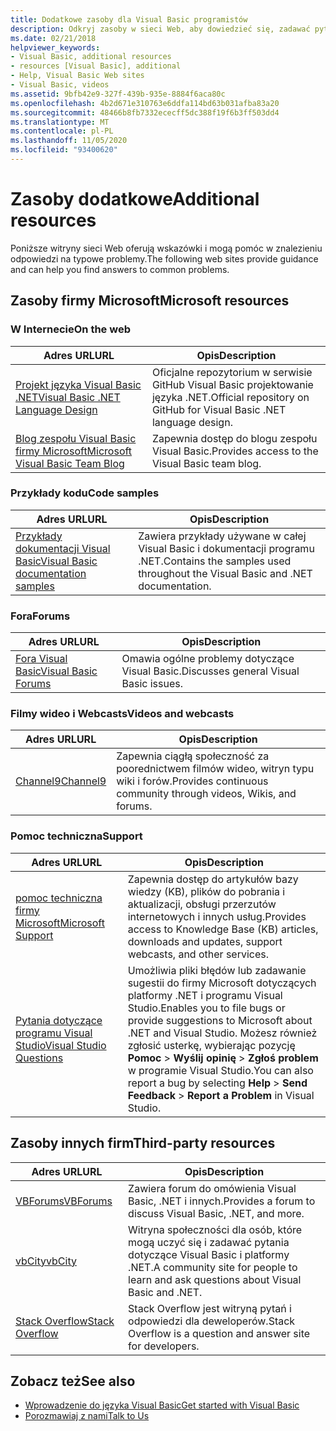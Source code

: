 ```yaml
---
title: Dodatkowe zasoby dla Visual Basic programistów
description: Odkryj zasoby w sieci Web, aby dowiedzieć się, zadawać pytania i uzyskać więcej informacji na temat Visual Basic.
ms.date: 02/21/2018
helpviewer_keywords:
- Visual Basic, additional resources
- resources [Visual Basic], additional
- Help, Visual Basic Web sites
- Visual Basic, videos
ms.assetid: 9bfb42e9-327f-439b-935e-8884f6aca80c
ms.openlocfilehash: 4b2d671e310763e6ddfa114bd63b031afba83a20
ms.sourcegitcommit: 48466b8fb7332ececff5dc388f19f6b3ff503dd4
ms.translationtype: MT
ms.contentlocale: pl-PL
ms.lasthandoff: 11/05/2020
ms.locfileid: "93400620"
---
```

# <a name="additional-resources"></a><span data-ttu-id="d8b24-103">Zasoby dodatkowe</span><span class="sxs-lookup"><span data-stu-id="d8b24-103">Additional resources</span></span>

<span data-ttu-id="d8b24-104">Poniższe witryny sieci Web oferują wskazówki i mogą pomóc w znalezieniu odpowiedzi na typowe problemy.</span><span class="sxs-lookup"><span data-stu-id="d8b24-104">The following web sites provide guidance and can help you find answers to common problems.</span></span>

## <a name="microsoft-resources"></a><span data-ttu-id="d8b24-105">Zasoby firmy Microsoft</span><span class="sxs-lookup"><span data-stu-id="d8b24-105">Microsoft resources</span></span>

### <a name="on-the-web"></a><span data-ttu-id="d8b24-106">W Internecie</span><span class="sxs-lookup"><span data-stu-id="d8b24-106">On the web</span></span>

|<span data-ttu-id="d8b24-107">Adres URL</span><span class="sxs-lookup"><span data-stu-id="d8b24-107">URL</span></span>|<span data-ttu-id="d8b24-108">Opis</span><span class="sxs-lookup"><span data-stu-id="d8b24-108">Description</span></span>|
|----------|----------------|
|[<span data-ttu-id="d8b24-109">Projekt języka Visual Basic .NET</span><span class="sxs-lookup"><span data-stu-id="d8b24-109">Visual Basic .NET Language Design</span></span>](https://github.com/dotnet/vblang)|<span data-ttu-id="d8b24-110">Oficjalne repozytorium w serwisie GitHub Visual Basic projektowanie języka .NET.</span><span class="sxs-lookup"><span data-stu-id="d8b24-110">Official repository on GitHub for Visual Basic .NET language design.</span></span>|
|[<span data-ttu-id="d8b24-111">Blog zespołu Visual Basic firmy Microsoft</span><span class="sxs-lookup"><span data-stu-id="d8b24-111">Microsoft Visual Basic Team Blog</span></span>](https://devblogs.microsoft.com/vbteam/)|<span data-ttu-id="d8b24-112">Zapewnia dostęp do blogu zespołu Visual Basic.</span><span class="sxs-lookup"><span data-stu-id="d8b24-112">Provides access to the Visual Basic team blog.</span></span>|

### <a name="code-samples"></a><span data-ttu-id="d8b24-113">Przykłady kodu</span><span class="sxs-lookup"><span data-stu-id="d8b24-113">Code samples</span></span>

|<span data-ttu-id="d8b24-114">Adres URL</span><span class="sxs-lookup"><span data-stu-id="d8b24-114">URL</span></span>|<span data-ttu-id="d8b24-115">Opis</span><span class="sxs-lookup"><span data-stu-id="d8b24-115">Description</span></span>|
|----------|----------------|
|[<span data-ttu-id="d8b24-116">Przykłady dokumentacji Visual Basic</span><span class="sxs-lookup"><span data-stu-id="d8b24-116">Visual Basic documentation samples</span></span>](https://github.com/dotnet/docs/tree/master/samples/snippets/visualbasic)|<span data-ttu-id="d8b24-117">Zawiera przykłady używane w całej Visual Basic i dokumentacji programu .NET.</span><span class="sxs-lookup"><span data-stu-id="d8b24-117">Contains the samples used throughout the Visual Basic and .NET documentation.</span></span>|

### <a name="forums"></a><span data-ttu-id="d8b24-118">Fora</span><span class="sxs-lookup"><span data-stu-id="d8b24-118">Forums</span></span>

|<span data-ttu-id="d8b24-119">Adres URL</span><span class="sxs-lookup"><span data-stu-id="d8b24-119">URL</span></span>|<span data-ttu-id="d8b24-120">Opis</span><span class="sxs-lookup"><span data-stu-id="d8b24-120">Description</span></span>|
|----------|----------------|
|[<span data-ttu-id="d8b24-121">Fora Visual Basic</span><span class="sxs-lookup"><span data-stu-id="d8b24-121">Visual Basic Forums</span></span>](https://social.msdn.microsoft.com/Forums/vstudio/home?forum=vbgeneral)|<span data-ttu-id="d8b24-122">Omawia ogólne problemy dotyczące Visual Basic.</span><span class="sxs-lookup"><span data-stu-id="d8b24-122">Discusses general Visual Basic issues.</span></span>|

### <a name="videos-and-webcasts"></a><span data-ttu-id="d8b24-123">Filmy wideo i Webcasts</span><span class="sxs-lookup"><span data-stu-id="d8b24-123">Videos and webcasts</span></span>

|<span data-ttu-id="d8b24-124">Adres URL</span><span class="sxs-lookup"><span data-stu-id="d8b24-124">URL</span></span>|<span data-ttu-id="d8b24-125">Opis</span><span class="sxs-lookup"><span data-stu-id="d8b24-125">Description</span></span>|
|----------|----------------|
|[<span data-ttu-id="d8b24-126">Channel9</span><span class="sxs-lookup"><span data-stu-id="d8b24-126">Channel9</span></span>](https://channel9.msdn.com/)|<span data-ttu-id="d8b24-127">Zapewnia ciągłą społeczność za poorednictwem filmów wideo, witryn typu wiki i forów.</span><span class="sxs-lookup"><span data-stu-id="d8b24-127">Provides continuous community through videos, Wikis, and forums.</span></span>|

### <a name="support"></a><span data-ttu-id="d8b24-128">Pomoc techniczna</span><span class="sxs-lookup"><span data-stu-id="d8b24-128">Support</span></span>

|<span data-ttu-id="d8b24-129">Adres URL</span><span class="sxs-lookup"><span data-stu-id="d8b24-129">URL</span></span>|<span data-ttu-id="d8b24-130">Opis</span><span class="sxs-lookup"><span data-stu-id="d8b24-130">Description</span></span>|
|----------|----------------|
|[<span data-ttu-id="d8b24-131">pomoc techniczna firmy Microsoft</span><span class="sxs-lookup"><span data-stu-id="d8b24-131">Microsoft Support</span></span>](https://support.microsoft.com)|<span data-ttu-id="d8b24-132">Zapewnia dostęp do artykułów bazy wiedzy (KB), plików do pobrania i aktualizacji, obsługi przerzutów internetowych i innych usług.</span><span class="sxs-lookup"><span data-stu-id="d8b24-132">Provides access to Knowledge Base (KB) articles, downloads and updates, support webcasts, and other services.</span></span>|
|[<span data-ttu-id="d8b24-133">Pytania dotyczące programu Visual Studio</span><span class="sxs-lookup"><span data-stu-id="d8b24-133">Visual Studio Questions</span></span>](https://aka.ms/feedback/report?space=61)|<span data-ttu-id="d8b24-134">Umożliwia pliki błędów lub zadawanie sugestii do firmy Microsoft dotyczących platformy .NET i programu Visual Studio.</span><span class="sxs-lookup"><span data-stu-id="d8b24-134">Enables you to file bugs or provide suggestions to Microsoft about .NET and Visual Studio.</span></span> <span data-ttu-id="d8b24-135">Możesz również zgłosić usterkę, wybierając pozycję **Pomoc**  >  **Wyślij opinię**  >  **Zgłoś problem** w programie Visual Studio.</span><span class="sxs-lookup"><span data-stu-id="d8b24-135">You can also report a bug by selecting **Help** > **Send Feedback** > **Report a Problem** in Visual Studio.</span></span>|

## <a name="third-party-resources"></a><span data-ttu-id="d8b24-136">Zasoby innych firm</span><span class="sxs-lookup"><span data-stu-id="d8b24-136">Third-party resources</span></span>

|<span data-ttu-id="d8b24-137">Adres URL</span><span class="sxs-lookup"><span data-stu-id="d8b24-137">URL</span></span>|<span data-ttu-id="d8b24-138">Opis</span><span class="sxs-lookup"><span data-stu-id="d8b24-138">Description</span></span>|
|----------|----------------|
|[<span data-ttu-id="d8b24-139">VBForums</span><span class="sxs-lookup"><span data-stu-id="d8b24-139">VBForums</span></span>](http://www.vbforums.com/)|<span data-ttu-id="d8b24-140">Zawiera forum do omówienia Visual Basic, .NET i innych.</span><span class="sxs-lookup"><span data-stu-id="d8b24-140">Provides a forum to discuss Visual Basic, .NET, and more.</span></span>|
|[<span data-ttu-id="d8b24-141">vbCity</span><span class="sxs-lookup"><span data-stu-id="d8b24-141">vbCity</span></span>](http://vbcity.com/)|<span data-ttu-id="d8b24-142">Witryna społeczności dla osób, które mogą uczyć się i zadawać pytania dotyczące Visual Basic i platformy .NET.</span><span class="sxs-lookup"><span data-stu-id="d8b24-142">A community site for people to learn and ask questions about Visual Basic and .NET.</span></span>|
|[<span data-ttu-id="d8b24-143">Stack Overflow</span><span class="sxs-lookup"><span data-stu-id="d8b24-143">Stack Overflow</span></span>](https://stackoverflow.com/questions/tagged/vb.net)|<span data-ttu-id="d8b24-144">Stack Overflow jest witryną pytań i odpowiedzi dla deweloperów.</span><span class="sxs-lookup"><span data-stu-id="d8b24-144">Stack Overflow is a question and answer site for developers.</span></span>|

## <a name="see-also"></a><span data-ttu-id="d8b24-145">Zobacz też</span><span class="sxs-lookup"><span data-stu-id="d8b24-145">See also</span></span>

- [<span data-ttu-id="d8b24-146">Wprowadzenie do języka Visual Basic</span><span class="sxs-lookup"><span data-stu-id="d8b24-146">Get started with Visual Basic</span></span>](index.md)
- [<span data-ttu-id="d8b24-147">Porozmawiaj z nami</span><span class="sxs-lookup"><span data-stu-id="d8b24-147">Talk to Us</span></span>](/visualstudio/ide/feedback-options)
